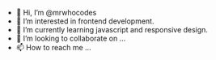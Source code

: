 - 👋 Hi, I’m @mrwhocodes
- 👀 I’m interested in frontend development.
- 🌱 I’m currently learning javascript and responsive design.
- 💞️ I’m looking to collaborate on ...
- 📫 How to reach me ...

<!---
yourcodemaster/yourcodemaster is a ✨ special ✨ repository because its `README.md` (this file) appears on your GitHub profile.
You can click the Preview link to take a look at your changes.
--->
